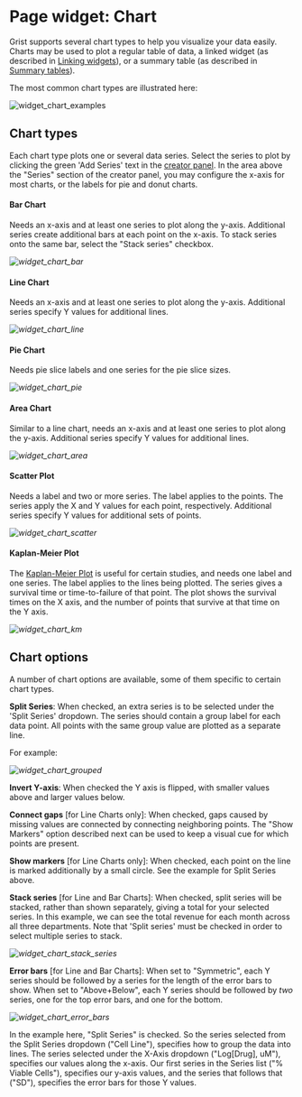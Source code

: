 # Page widget: Chart

Grist supports several chart types to help you visualize your data easily. Charts may be used to plot a
regular table of data, a linked widget (as described in [Linking widgets](linking-widgets.md)), or
a summary table (as described in [Summary tables](summary-tables.md)).

The most common chart types are illustrated here:

![widget_chart_examples](../images/widget_chart_examples.png)


## Chart types

Each chart type plots one or several data series. Select the series to plot by 
clicking the green 'Add Series' text in the [creator panel](glossary.md#creator-panel). In the area above the "Series" section of the creator panel, you may configure the x-axis for most charts, or the labels for pie and donut charts.

#### Bar Chart

Needs an x-axis and at least one series to plot along the y-axis. Additional series create 
additional bars at each point on the x-axis. To stack series onto the same bar, select the "Stack series" checkbox.

*![widget_chart_bar](../images/widget_chart_bar.png)*

#### Line Chart

Needs an x-axis and at least one series to plot along the y-axis. 
Additional series specify Y values for additional lines.

*![widget_chart_line](../images/widget_chart_line.png)*

#### Pie Chart

Needs pie slice labels and one series for the pie slice sizes.

*![widget_chart_pie](../images/widget_chart_pie.png)*

#### Area Chart

Similar to a line chart, needs an x-axis and at least one series to plot along the y-axis. 
Additional series specify Y values for additional lines.

*![widget_chart_area](../images/widget_chart_area.png)*

#### Scatter Plot

Needs a label and two or more series. The label applies to the points. The series apply the X and Y values for each point, respectively. Additional series specify Y values for additional sets of points.

*![widget_chart_scatter](../images/widget_chart_scatter.png)*

#### Kaplan-Meier Plot

The [Kaplan-Meier Plot](https://en.wikipedia.org/wiki/Kaplan%E2%80%93Meier_estimator) is useful
for certain studies, and needs one label and one series. The label applies to the lines being plotted. The series gives a survival time or time-to-failure of that point. The plot shows the survival times on the X axis, and the number of points that survive at that time on the Y axis.

*![widget_chart_km](../images/widget_chart_km.png)*

## Chart options

A number of chart options are available, some of them specific to certain chart types.

**Split Series**: When checked, an extra series is to be selected under the 'Split Series' dropdown. The series
should contain a group label for each data point. All points with the same group value are plotted as a separate line.

For example:

*![widget_chart_grouped](../images/widget_chart_grouped.png)*

**Invert Y-axis**: When checked the Y axis is flipped, with smaller values above and larger values
below.

**Connect gaps** [for Line Charts only]: When checked, gaps caused by missing values are connected
by connecting neighboring points. The "Show Markers" option described next can be used to
keep a visual cue for which points are present.

**Show markers** [for Line Charts only]: When checked, each point on the line is marked
additionally by a small circle. See the example for Split Series above.

**Stack series** [for Line and Bar Charts]: When checked, split series will be stacked, rather than shown separately, giving a total for your selected series. In this example, we can see the total revenue for each month across all three departments. Note that 'Split series' must be checked in order to select multiple series to stack.

*![widget_chart_stack_series](../images/widget_chart_stack_series.png)*

**Error bars** [for Line and Bar Charts]: When set to "Symmetric", each Y series should be
followed by a series for the length of the error bars to show. When set to "Above+Below", each Y
series should be followed by *two* series, one for the top error bars, and one for the bottom.

*![widget_chart_error_bars](../images/widget_chart_error_bars.png)*

In the example here, "Split Series" is checked. So the series selected from the Split Series dropdown ("Cell Line"), specifies how to group the data into lines. 
The series selected under the X-Axis dropdown ("Log[Drug], uM"), specifies our values along the x-axis. Our first series in the Series list ("% Viable Cells"), specifies our y-axis values, and the series that follows that ("SD"), specifies the error bars for those Y values.
